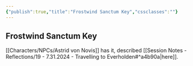 ```yaml
---
{"publish":true,"title":"Frostwind Sanctum Key","cssclasses":""}
---
```




## Frostwind Sanctum Key

[[Characters/NPCs/Astrid von Novis]] has it, described [[Session Notes - Reflections/19 - 7.31.2024 - Travelling to Everholden#^a4b90a\|here]].
